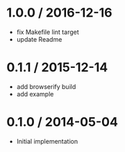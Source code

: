 
1.0.0 / 2016-12-16
==================

 * fix Makefile lint target
 * update Readme

0.1.1 / 2015-12-14
==================

 * add browserify build
 * add example

0.1.0 / 2014-05-04
==================

 * Initial implementation
